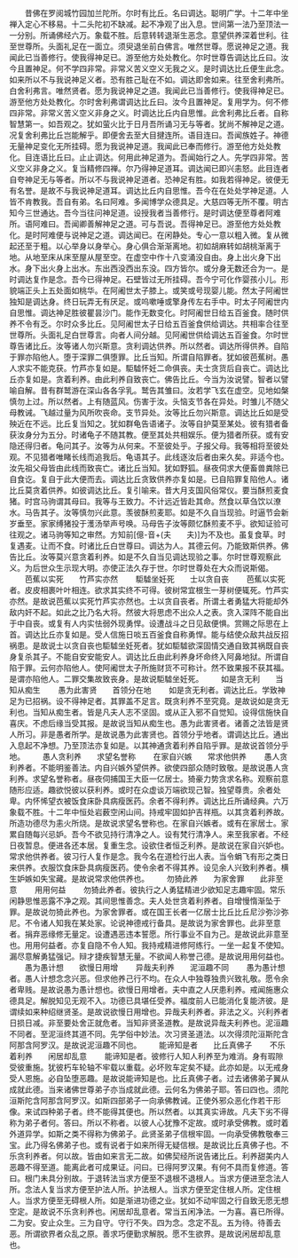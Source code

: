<!-- { "loadSidebar": true } -->
　　昔佛在罗阅城竹园加兰陀所。尔时有比丘。名曰调达。聪明广学。十二年中坐禅入定心不移易。十二头陀初不缺减。起不净观了出入息。世间第一法乃至顶法一一分别。所诵佛经六万。象载不胜。后意转转退渐生恶念。意望供养深着世利。往至世尊所。头面礼足在一面立。须臾退坐前白佛言。唯然世尊。愿说神足之道。我闻此已当善修行。使我得神足已。游至他方处处教化。尔时世尊告调达比丘曰。汝今且置神足。何不学四非常。非常义苦义空义无我之义。是时调达比丘便生此念。如来所以不与我说神足义者。恐有胜己耻在不如。调达即舍如来。往至舍利弗所。白舍利弗言。唯然贤者。愿为我说神足之道。我闻此已当善修行。使我得神足已。游至他方处处教化。尔时舍利弗谓调达比丘曰。汝今且置神足。复用学为。何不修四非常。非常义苦义空义非身之义。时调达比丘内自思惟。此舍利弗比丘者。自称智慧第一。如吾观之。犹如萤火比于日月吾所诵习无与等者。犹尚不解神足之道。况复舍利弗比丘岂能解乎。即便舍去至大目揵连所。语目连曰。吾闻族姓子。神德无量神足变化无所挂碍。愿为我说神足道。我闻此已奉而修行。游至他方处处教化。目连语比丘曰。止止调达。何用此神足道为。吾闻始行之人。先学四非常。苦义空义非身之义。复当精修四禅。尔乃得神足道耳。调达闻已即兴恚怒。此目连者自夸神足无与等者。所以不与我说神足道者。恐神足有胜。如我若得神足。彼便无有名誉。是故不与我说神足道耳。调达比丘内自思惟。吾今在在处处学神足道。人皆不肯教我。吾自有弟。名曰阿难。多闻博学众德具足。大慈四等无所不覆。明古知今三世通达。吾今当往问神足道。设授我者当善修行。是时调达便至尊者阿难所。语阿难曰。吾闻卿善解神足之道。可与吾说。吾得神足已。游至他方处处教化。是时阿难便与说神足之道。调达闻已。在闲静处。专心一意以粗入微。复从微起还至于粗。以心举身以身举心。身心俱合渐渐离地。初如胡麻转如胡桃渐离于地。从地至床从床至屋从屋至空。在虚空中作十八变涌没自由。身上出火身下出水。身下出火身上出水。东出西没西出东没。四方皆尔。或分身无数还合为一。是时调达复作是念。吾今已得神足。石壁皆过无所挂碍。吾今宁可化作婴孩小儿。形貌端正头上五处面如桃华。在阿阇世太子膝上。或笑或号现婴儿能。然太子阿阇世独知是调达身。终日玩弄无有厌足。或呜嗽唾或擎身传左右手中。时太子阿阇世内自思惟。调达神足胜彼瞿昙沙门。能作无数变化。时阿阇世日给五百釜食。随时供养不令有乏。尔时众多比丘。见阿阇世太子日给五百釜食供给调达。共相率合往至世尊所。头面礼足白世尊言。向者人间分越。见阿阇世供给调达五百釜食。尔时世尊告诸比丘。汝等诸人勿兴斯意。贪利调达供养。所以然者。调达所得供养。自陷于罪亦陷他人。堕于深罪二俱堕罪。比丘当知。所谓自陷罪者。犹如彼芭蕉树。愚人求实不能克获。竹芦亦复如是。駏驉怀妊二命俱丧。夫士贪货后自丧亡。调达比丘亦复如是。贪着利养。由此利养自致丧亡。佛告比丘。今当为汝说譬。智者以譬喻自解。昔有群鹫游在深山各各孚乳。鹫告其雏曰。汝若学飞玄在虚空。见地如槃慎勿上过。所以然者。上有随蓝风。伤害于汝。头恼支节各在异处。时雏儿不随父母教诫。飞越过量为风所吹丧命。支节异处。汝等比丘勿兴斯意。调达比丘如是受殃近在不远。比丘复当知之。犹如群龟告语诸子。汝等自护莫至某处。彼有猎者备获汝身分为五分。时诸龟子不随其教。便至其处共相娱乐。便为猎者所获。或有安隐还得归者。龟问其子。汝等为从何来。不至彼处乎。子报父母。我等相将至彼处观。不见猎者唯睹长线而追我后。龟语其子。此线逐汝后者由来久矣。非适今也。汝先祖父母皆由此线而致丧亡。诸比丘当知。犹如野狐。昼夜伺求大便畜兽粪除已自食讫。复自于此大便而去。调达比丘贪致供养亦复如是。已自陷罪复陷他人。诸比丘莫贪着供养。如彼调达比丘。复引喻来。昔大月支国风俗常仪。要当酥煎麦食猪。时宫马驹谓其母曰。我等与王致力。不计远近皆赴其命。然食以草刍饮以潦水。马告其子。汝等慎勿兴此意。羡彼酥煎麦耶。如是不久自当现验。时逼节会新岁垂至。家家缚猪投于濩汤举声号唤。马母告子汝等颇忆酥煎麦不乎。欲知证验可往观之。诸马驹等知之审然。方知前[億-音+(夫　　夫)]为不及也。虽复食草。时复遇麦。让而不食。时诸比丘白世尊曰。调达为人。其德云何。乃能致斯供养。佛告比丘。汝等莫兴意贪着利养。如是不久自当见调达现验之事。尔时世尊观察此义。为后世众生示现大明。亦使正法久存于世。尔时世尊处在大众而说斯偈。
　　芭蕉以实死　　竹芦实亦然
　　駏驉坐妊死　　士以贪自丧
　　芭蕉以实死者。皮皮相裹叶叶相连。欲求其实终不可得。彼树常宜根生一芽树便辄死。竹芦实亦然。是故说芭蕉以实死竹芦实亦然也。士以贪自丧者。所谓土者勇猛大将能却外敌内奸不起。如此之比乃名大将。然彼大将思虑不出众人之表。贪入深阵不能自出于中自丧。或复有人内实怯弱外现勇悍。设遭战斗之日见敌便惧。赏赐之际思在上首。调达比丘亦复如是。受人信施日啖五百釜食自称勇悍。能与结使众敌共战反招祸患。是故说士以贪自丧也駏驉坐妊死者。犹如駏驉欲深固情交通自致其祸既自丧身复杀其子。不能自安安能安人。调达比丘由此利养身坏命终入阿鼻地狱。所谓自陷于罪。云何亦陷他人。使阿阇世太子所施财货不可称计。然不致果报不获其福。是谓亦陷他人。二罪交集故致丧身。是故说駏驉坐妊死。
　　如是贪无利　　当知从痴生
　　愚为此害贤　　首领分在地
　　如是贪无利者。调达比丘。学致神足为已招祸。设不得神足者。其罪盖不足言。既贪利养不至究竟。是故说如是贪无利也。当知从痴生者。皆是凡夫人志不坚固。或从正入邪不自觉知。设得信施快自喜庆。不虑后缘当受其报。是故说当知从痴生也。愚为此害贤者。诸善之法皆是贤人所习。非是愚者所学。是故说愚为此害贤也。首领分乎地者。谓调达比丘。通出入息起不净想。乃至顶法亦复如是。以其神通贪着利养自陷乎罪。是故说首领分乎地。
　　愚人贪利养　　求望名誉称
　　在家自兴嫉　　常求他供养
　　愚人贪利养者。不能明鉴善法。内自兴嫉外望供养。欲使四部众随时致敬。是故说愚人贪利养。求望名誉称者。昼夜伺捕国王大臣一亿居士。猗豪力势贪求名称。观察前意随形应适。趣欲悦彼以获利养。或时在众虚谈万端欲现己智。独望尊贵。余者处卑。内怀悕望衣被饭食床卧具病瘦医药。余者不得利养。调达比丘所诵经典。六万象载不胜。十二年中恒处岩薮空闲山间。持戒牢固如护吉祥瓶。以其贪着利养故。所造功德尽为恚火所烧。是故说求望名誉称也。在家自兴嫉者。或有在家居士。家累自随每兴忌妒。吾今不欲见持行清净之人。设有梵行清净人。来至我家者。不经日夜暂息。便进各还本居。复重生念。设欲住者恒乏利养。是故说在家自兴妒也。常求他供养者。彼习行人复作是念。我今名在道检行出人表。当令蜎飞有形之类日来供养。衣服饮食床卧具病瘦医药。使令余者不得其养。设见余人兴致利养者。横生妒嫉如失宝藏。是故说常求他供养也。
　　勿猗此养　　为家舍罪　　此非至意
　　用用何益
　　勿猗此养者。彼执行之人勇猛精进少欲知足志趣牢固。常乐闲静思惟恶露不净之观。其间思惟善念。夫人处世贪着利养者。自增慢惰渐坠于罪。是故说勿猗此养也。为家舍罪者。或在国王长者一亿居士比丘比丘尼沙弥沙弥尼。不令诸人知我在某处家。论说神德戒行备具。是故说为家舍罪也。此非至意者。捐弃恶缘修无量定。设遭遇恶违本誓愿。所行事业不自为己。是故说此非意至也。用用何益者。亦复自隐不令人知。我持戒精进修阿练行。一坐一起复不使知。漏尽意解勇猛强记。辩才捷疾智慧无量。不欲闻人称誉己德。是故说用用何益也。
　　愚为愚计想　　欲慢日用增
　　异哉夫利养　　泥洹趣不同
　　愚为愚计想者。愚人计想念念兴恶。但求他养己行不均。在众人中独尊独贵兴致礼敬。愿令余者卑贱。是故说愚为愚计想也。欲慢日用增者。夫中直之人厌患利养。戒闻施惠众德具足。解脱知见无观不入。功德已具堪任受养。福度前人已能消化复能济彼。是谓续如来种绍继贤圣。是故说欲慢日用增也。异哉夫利养者。非法之义。兴利养者日损日减。非至要处舍正就危者。当知非贤圣道教。是故说异哉夫利养也。泥洹趣不同者。至泥洹终其道不同。先学俗中妙法。次习贤圣道法。以次得须陀洹斯陀含阿那含阿罗汉。是故说泥洹趣不同也。
　　能谛知是者　　比丘真佛子
　　不乐着利养　　闲居却乱意
　　能谛知是者。彼修行人知人利养至为难消。身有瑕隙受彼重施。犹彼朽车轮轴不牢载以重载。必坏败车定矣不疑。此亦如是。以无戒身受人恩施。必自坠堕恶趣。是故说能谛知是也。比丘真佛子者。过去诸佛弟子翼从成就此德。当来诸佛世尊弟子亦当成就此德。云何名为佛弟子耶。答曰四也。须陀洹斯陀含阿那含阿罗汉。如斯四部弟子一向承佛教诫。正使外邪众恶化作若干形像。来试四种弟子者。终不能得其便也。所以然者。以其真实谛故。凡夫下劣不得称为弟子者何。答曰。所以不称者。以彼人心犹豫不定故。或时承受佛教。或时着外道异学。如斯之类不得称为佛弟子。此贤圣弟子信根牢固。一向承受佛教敬奉三宝。此乃得名佛弟子也。或有说者于如来所得无疑信根。是故说比丘真佛子也。不乐贪利养者。何以故。皆由如来言无二故。如佛契经所说告诸比丘。利养甜美内人恶趣不得至道。能离此者可成果证。问曰。已得阿罗汉果。有何不具而复修道。答曰。根门未具分别故。于退转法当求方便至不退根不退根人。当求方便进至念法人所。念法人复当求方便至护法人所。护法根人。当求方便至定住根人所。定住根人。当求方便至无碍根人所。如是渐进功德之业。犹如不动牢固之行自致无愿无想空定。是故说不乐贪利养也。闲居却乱意者。常当五闲净法。一为喜。喜已所得。二为安。安止众生。三为自守。守行不失。四为念。念定不乱。五为待。待善去恶。所谓欲界者众乱之原。善求巧便勤求解脱。愿不生欲界。是故说闲居却乱意也。
